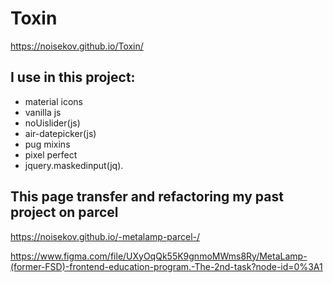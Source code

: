 # Toxin

https://noisekov.github.io/Toxin/

## I use in this project:
* material icons
* vanilla js
* noUislider(js)
* air-datepicker(js)
* pug mixins
* pixel perfect
* jquery.maskedinput(jq).


## This page transfer and refactoring my past project on parcel

https://noisekov.github.io/-metalamp-parcel-/

https://www.figma.com/file/UXyOqQk55K9gnmoMWms8Ry/MetaLamp-(former-FSD)-frontend-education-program.-The-2nd-task?node-id=0%3A1
